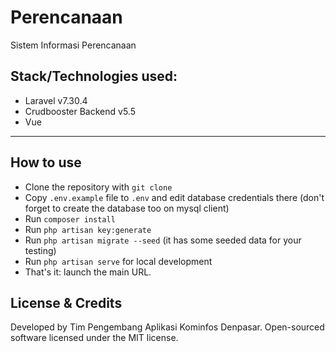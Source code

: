 # Perencanaan

Sistem Informasi Perencanaan

## Stack/Technologies used:

- Laravel v7.30.4
- Crudbooster Backend v5.5
- Vue
<!-- - Yajra Datatable v6 -->

- - - - -

## How to use

- Clone the repository with `git clone`
- Copy `.env.example` file to `.env` and edit database credentials there (don't forget to create the database too on mysql client)
- Run `composer install`
- Run `php artisan key:generate`
- Run `php artisan migrate --seed` (it has some seeded data for your testing)
- Run `php artisan serve` for local development
- That's it: launch the main URL. 

## License & Credits
Developed by Tim Pengembang Aplikasi Kominfos Denpasar.
Open-sourced software licensed under the MIT license.
